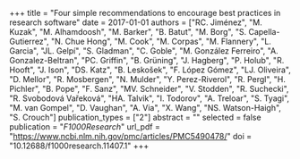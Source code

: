 +++
title = "Four simple recommendations to encourage best practices in research software"
date = 2017-01-01
authors = ["RC. Jiménez", "M. Kuzak", "M. Alhamdoosh", "M. Barker", "B. Batut", "M. Borg", "S. Capella-Gutierrez", "N. Chue Hong", "M. Cook", "M. Corpas", "M. Flannery", "L. Garcia", "JL. Gelpí", "S. Gladman", "C. Goble", "M. González Ferreiro", "A. Gonzalez-Beltran", "PC. Griffin", "B. Grüning", "J. Hagberg", "P. Holub", "R. Hooft", "J. Ison", "DS. Katz", "B. Leskošek", "F. López Gómez", "LJ. Oliveira", "D. Mellor", "R. Mosbergen", "N. Mulder", "Y. Perez-Riverol", "R. Pergl", "H. Pichler", "B. Pope", "F. Sanz", "MV. Schneider", "V. Stodden", "R. Suchecki", "R. Svobodová Vařeková", "HA. Talvik", "I. Todorov", "A. Treloar", "S. Tyagi", "M. van Gompel", "D. Vaughan", "A. Via", "X. Wang", "NS. Watson-Haigh", "S. Crouch"]
publication_types = ["2"]
abstract = ""
selected = false
publication = "*F1000Research*"
url_pdf = "https://www.ncbi.nlm.nih.gov/pmc/articles/PMC5490478/"
doi = "10.12688/f1000research.11407.1"
+++

